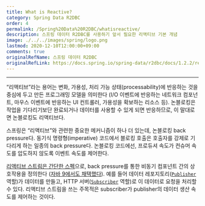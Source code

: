 ```yaml
---
title: What is Reactive?
category: Spring Data R2DBC
order: 4
permalink: /Spring%20Data%20R2DBC/whatisreactive/
description: 스프링 데이터 R2DBC를 사용하기 앞서 필요한 리액티브 기본 개념
image: ./../../images/spring/logo.png
lastmod: 2020-12-10T12:00:00+09:00
comments: true
originalRefName: 스프링 데이터 R2DBC
originalRefLink: https://docs.spring.io/spring-data/r2dbc/docs/1.2.2/reference/html/#get-started:first-steps:reactive
---
```


---

“리액티브”라는 용어는 변화, 가용성, 처리 가능 상태(processability)에 반응하는 것을 중심에 두고 만든 프로그래밍 모델을 의미한다 (I/O 이벤트에 반응하는 네트워크 컴포넌트, 마우스 이벤트에 반응하는 UI 컨트롤러, 가용성을 확보하는 리소스 등). 논블로킹은 작업을 기다리기보단 완료되거나 데이터를 사용할 수 있게 되면 반응하므로, 이 말대로면 논블로킹도 리액티브다.

스프링은 “리액티브”와 관련한 중요한 메커니즘이 하나 더 있는데, 논블로킹 back pressure다. 동기식 명령형(imperative) 코드에서 블로킹 호출은 호출자를 강제로 기다리게 하는 일종의 back pressure다. 논블로킹 코드에선, 프로듀셔 속도가 컨슈머 속도를 압도하지 않도록 이벤트 속도를 제어한다.

[리액티브 스트림은 간단한 스펙](https://github.com/reactive-streams/reactive-streams-jvm/blob/v1.0.3/README.md#specification)으로, back pressure를 통한 비동기 컴포넌트 간의 상호작용을 정의한다 ([자바 9에서도 채택했다](https://docs.oracle.com/javase/9/docs/api/java/util/concurrent/Flow.html)). 예를 들어 데이터 레포지토리([`Publisher`](https://www.reactive-streams.org/reactive-streams-1.0.3-javadoc/org/reactivestreams/Publisher.html) 역할)가 데이터를 만들고, HTTP 서버([`Subscriber`](https://www.reactive-streams.org/reactive-streams-1.0.3-javadoc/org/reactivestreams/Subscriber.html`) 역할)로 이 데이터로 요청을 처리할 수 있다. 리액티브 스트림을 쓰는 주목적은 subscriber가 publisher의 데이터 생산 속도를 제어하는 것이다.